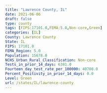 ```yaml
---
title: "Lawrence County, IL"
date: 2021-06-06
draft: false
type: county
tags: [FIPS:17101.0,FEMA:5.0,Non-core,Green]
categories: [IL]
County: Lawrence County
State: IL
FIPS: 17101.0
FEMA_Region: 5.0
Population: 15678.0
NCHS_Urban_Rural_Classification: Non-core
Tests_in_prior_14_days: 6381.0
Fourteen_day_test_rate_per_100000: 40700.0
Percent_Positivity_in_prior_14_days: 0.0
Level: Green
url: /states/IL/lawrence-county
---
```




